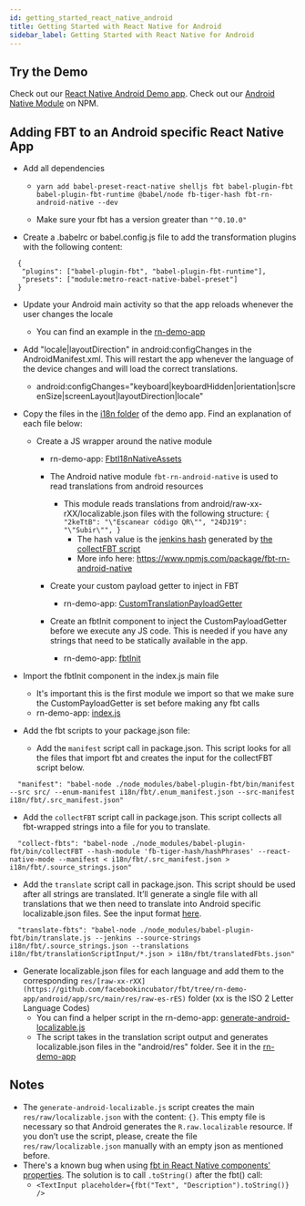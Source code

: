 ```yaml
---
id: getting_started_react_native_android
title: Getting Started with React Native for Android
sidebar_label: Getting Started with React Native for Android
---
```


## Try the Demo
Check out our [React Native Android Demo app](https://github.com/facebookincubator/fbt/tree/rn-demo-app).
Check out our [Android Native Module](https://www.npmjs.com/package/fbt-rn-android-native) on NPM.

## Adding FBT to an Android specific React Native App

* Add all dependencies
  * `yarn add babel-preset-react-native shelljs fbt babel-plugin-fbt babel-plugin-fbt-runtime @babel/node fb-tiger-hash fbt-rn-android-native --dev`

  * Make sure your fbt has a version greater than `"^0.10.0"`

* Create a .babelrc or babel.config.js file to add the transformation plugins with the following content:
```
  {
   "plugins": ["babel-plugin-fbt", "babel-plugin-fbt-runtime"],
   "presets": ["module:metro-react-native-babel-preset"]
  }
```

* Update your Android main activity so that the app reloads whenever the user changes the locale
  * You can find an example in the [rn-demo-app](https://github.com/facebookincubator/fbt/blob/rn-demo-app/android/app/src/main/java/com/fbtrndemoapp/MainActivity.java#L39)
* Add "locale|layoutDirection" in android:configChanges in the AndroidManifest.xml. This will restart the app whenever the language of the device changes and will load the correct translations.
  * android:configChanges="keyboard|keyboardHidden|orientation|screenSize|screenLayout|layoutDirection|locale"
* Copy the files in the [i18n folder](https://github.com/facebookincubator/fbt/tree/rn-demo-app/i18n) of the demo app. Find an explanation of each file below:

  * Create a JS wrapper around the native module
     * rn-demo-app: [FbtI18nNativeAssets](https://github.com/facebookincubator/fbt/blob/rn-demo-app/i18n/FbtI18nNativeAssets.js)
     * The Android native module `fbt-rn-android-native` is used to read translations from android resources
       * This module reads translations from android/raw-xx-rXX/localizable.json files with the following structure:
`{
"2keTtB": "\"Escanear código QR\"",
"24DJ19": "\"Subir\"",
}`
           * The hash value is the [jenkins hash](https://github.com/facebookincubator/fbt/blob/master/packages/babel-plugin-fbt/jenkinsHash.js) generated by [the collectFBT script](https://github.com/facebookincubator/fbt/blob/52c971671fbb8f096eedf7adba55fa35c4a6d13f/packages/babel-plugin-fbt/bin/collectFBT.js#L51-L52L52)
            * More info here: https://www.npmjs.com/package/fbt-rn-android-native

    * Create your custom payload getter to inject in FBT
        * rn-demo-app: [CustomTranslationPayloadGetter](https://github.com/facebookincubator/fbt/blob/rn-demo-app/i18n/CustomTranslationPayloadGetter.js)

    * Create an fbtInit component to inject the CustomPayloadGetter before we execute any JS code. This is needed if you have any strings that need to be statically available in the app.
        * rn-demo-app: [fbtInit](https://github.com/facebookincubator/fbt/blob/rn-demo-app/i18n/fbtInit.js)

* Import the fbtInit component in the index.js main file
    * It's important this is the first module we import so that we make sure the CustomPayloadGetter is set before making any fbt calls
    * rn-demo-app: [index.js](https://github.com/facebookincubator/fbt/blob/rn-demo-app/index.js#L25)

* Add the fbt scripts to your package.json file:
    * Add the `manifest` script call in package.json. This script looks for all the files that import fbt and creates the input for the collectFBT script below.
```
  "manifest": "babel-node ./node_modules/babel-plugin-fbt/bin/manifest --src src/ --enum-manifest i18n/fbt/.enum_manifest.json --src-manifest i18n/fbt/.src_manifest.json"
```
   * Add the `collectFBT` script call in package.json. This script collects all fbt-wrapped strings into a file for you to translate.
```
  "collect-fbts": "babel-node ./node_modules/babel-plugin-fbt/bin/collectFBT --hash-module 'fb-tiger-hash/hashPhrases' --react-native-mode --manifest < i18n/fbt/.src_manifest.json > i18n/fbt/.source_strings.json"
```
   * Add the `translate` script call in package.json. This script should be used after all strings are translated. It’ll generate a single file with all translations that we then need to translate into Android specific localizable.json files. See the input format [here](https://github.com/facebookincubator/fbt/tree/rn-demo-app/i18n/fbt/translationScriptInput).
```   
  "translate-fbts": "babel-node ./node_modules/babel-plugin-fbt/bin/translate.js --jenkins --source-strings i18n/fbt/.source_strings.json --translations i18n/fbt/translationScriptInput/*.json > i18n/fbt/translatedFbts.json"
```

- Generate localizable.json files for each language and add them to the corresponding `res/[raw-xx-rXX](https://github.com/facebookincubator/fbt/tree/rn-demo-app/android/app/src/main/res/raw-es-rES)` folder (xx is the ISO 2 Letter Language Codes)
  * You can find a helper script in the rn-demo-app: [generate-android-localizable.js](https://github.com/facebookincubator/fbt/blob/rn-demo-app/i18n/scripts/generate-android-localizables.js)
  * The script takes in the translation script output and generates localizable.json files in the "android/res" folder. See it in the [rn-demo-app](https://github.com/facebookincubator/fbt/tree/rn-demo-app/android/app/src/main/res/raw-es-rES)

## **Notes**

* The `generate-android-localizable.js` script creates the main `res/raw/localizable.json` with the content: `{}`. This empty file is necessary so that Android generates the `R.raw.localizable` resource. If you don’t use the script, please, create the file `res/raw/localizable.json` manually with an empty json as mentioned before.
* There's a known bug when using [fbt in React Native components' properties](https://github.com/facebookincubator/fbt/issues/127). The solution is to call `.toString()` after the fbt() call:
    * `<TextInput placeholder={fbt("Text", "Description").toString()} />`
